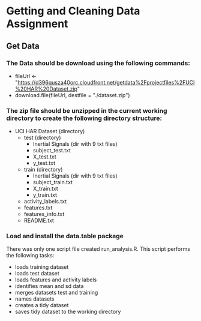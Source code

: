 # Getting and Cleaning Data Assignment
## Get Data
### The Data should be download using the following commands:
  + fileUrl <- "https://d396qusza40orc.cloudfront.net/getdata%2Fprojectfiles%2FUCI%20HAR%20Dataset.zip"
  + download.file(fileUrl, destfile = "./dataset.zip")
### The zip file should be unzipped in the current working directory to create the following directory structure:
 * UCI HAR Dataset (directory)
	+ test (directory)
		+ Inertial Signals (dir with 9 txt files)
		+ subject_test.txt
		+ X_test.txt
		+ y_test.txt
	+ train (directory)
		+ Inertial Signals (dir with 9 txt files)
		+ subject_train.txt
		+ X_train.txt
		+ y_train.txt	
	+ activity_labels.txt
	+ features.txt
	+ features_info.txt
	+ README.txt
	
 ### Load and install the data.table package
 
 There was only one script file created run_analysis.R.  This script performs the following tasks:
   + loads training dataset
   + loads test dataset
   + loads features and activity labels
   + identifies mean and sd data
   + merges datasets test and training
   + names datasets
   + creates a tidy dataset
   + saves tidy dataset to the working directory
  
